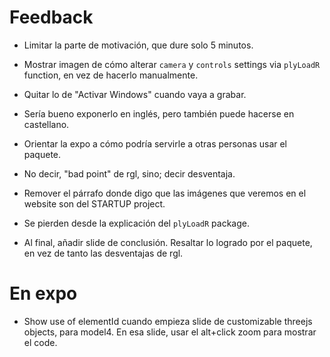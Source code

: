# Feedback

- Limitar la parte de motivación, que dure solo 5 minutos.

- Mostrar imagen de cómo alterar `camera` y `controls` 
settings via `plyLoadR` function, en vez de hacerlo manualmente.

+ Quitar lo de "Activar Windows" cuando vaya a grabar.

+ Sería bueno exponerlo en inglés, pero también puede
hacerse en castellano.

+ Orientar la expo a cómo podría servirle a otras personas usar el paquete.

+ No decir, "bad point" de rgl, sino; decir desventaja.

+ Remover el párrafo donde digo que las imágenes que veremos
en el website son del STARTUP project.

+ Se pierden desde la explicación del `plyLoadR` package.

+ Al final, añadir slide de conclusión. Resaltar lo logrado por
el paquete, en vez de tanto las desventajas de rgl.

# En expo

- Show use of elementId cuando empieza slide de customizable 
threejs objects, para model4.
En esa slide, usar el alt+click zoom para mostrar el code.
